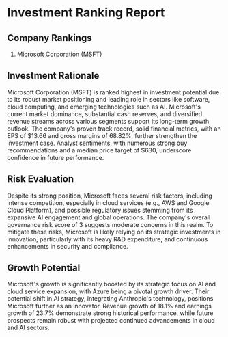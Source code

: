 # Investment Ranking Report

## Company Rankings
1. Microsoft Corporation (MSFT)

## Investment Rationale
Microsoft Corporation (MSFT) is ranked highest in investment potential due to its robust market positioning and leading role in sectors like software, cloud computing, and emerging technologies such as AI. Microsoft's current market dominance, substantial cash reserves, and diversified revenue streams across various segments support its long-term growth outlook. The company's proven track record, solid financial metrics, with an EPS of $13.66 and gross margins of 68.82%, further strengthen the investment case. Analyst sentiments, with numerous strong buy recommendations and a median price target of $630, underscore confidence in future performance.

## Risk Evaluation
Despite its strong position, Microsoft faces several risk factors, including intense competition, especially in cloud services (e.g., AWS and Google Cloud Platform), and possible regulatory issues stemming from its expansive AI engagement and global operations. The company's overall governance risk score of 3 suggests moderate concerns in this realm. To mitigate these risks, Microsoft is likely relying on its strategic investments in innovation, particularly with its heavy R&D expenditure, and continuous enhancements in security and compliance.

## Growth Potential
Microsoft's growth is significantly boosted by its strategic focus on AI and cloud service expansion, with Azure being a pivotal growth driver. Their potential shift in AI strategy, integrating Anthropic's technology, positions Microsoft further as an innovator. Revenue growth of 18.1% and earnings growth of 23.7% demonstrate strong historical performance, while future prospects remain robust with projected continued advancements in cloud and AI sectors.
